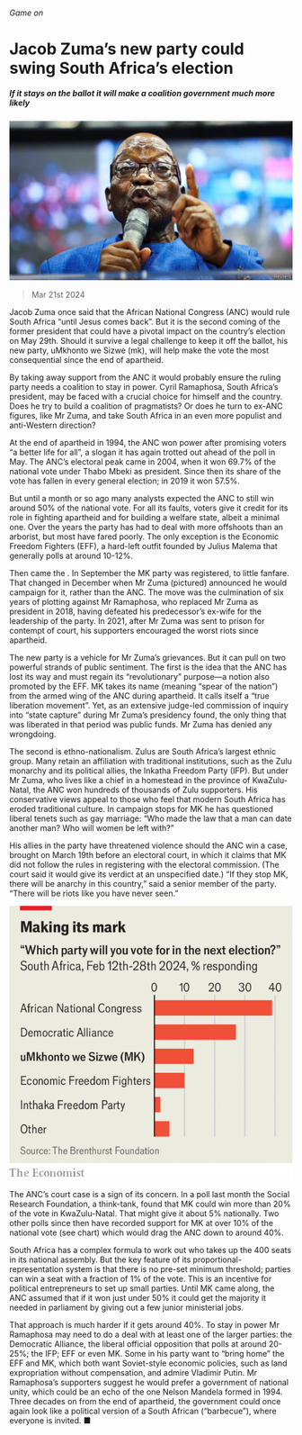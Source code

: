 ###### Game on

# Jacob Zuma’s new party could swing South Africa’s election 

##### If it stays on the ballot it will make a coalition government much more likely 

![image](images/20240323_MAP002.jpg) 

> Mar 21st 2024 

Jacob Zuma once said that the African National Congress (ANC) would rule South Africa “until Jesus comes back”. But it is the second coming of the former president that could have a pivotal impact on the country’s election on May 29th. Should it survive a legal challenge to keep it off the ballot, his new party, uMkhonto we Sizwe (mk), will help make the vote the most consequential since the end of apartheid.

By taking away support from the ANC it would probably ensure the ruling party needs a coalition to stay in power. Cyril Ramaphosa, South Africa’s president, may be faced with a crucial choice for himself and the country. Does he try to build a coalition of pragmatists? Or does he turn to ex-ANC figures, like Mr Zuma, and take South Africa in an even more populist and anti-Western direction? 

 At the end of apartheid in 1994, the ANC won power after promising voters “a better life for all”, a slogan it has again trotted out ahead of the poll in May. The ANC’s electoral peak came in 2004, when it won 69.7% of the national vote under Thabo Mbeki as president. Since then its share of the vote has fallen in every general election; in 2019 it won 57.5%.

But until a month or so ago many analysts expected the ANC to still win around 50% of the national vote. For all its faults, voters give it credit for its role in fighting apartheid and for building a welfare state, albeit a minimal one. Over the years the party has had to deal with more offshoots than an arborist, but most have fared poorly. The only exception is the Economic Freedom Fighters (EFF), a hard-left outfit founded by Julius Malema that generally polls at around 10-12%. 

Then came the . In September the MK party was registered, to little fanfare. That changed in December when Mr Zuma (pictured) announced he would campaign for it, rather than the ANC. The move was the culmination of six years of plotting against Mr Ramaphosa, who replaced Mr Zuma as president in 2018, having defeated his predecessor’s ex-wife for the leadership of the party. In 2021, after Mr Zuma was sent to prison for contempt of court, his supporters encouraged the worst riots since apartheid. 

The new party is a vehicle for Mr Zuma’s grievances. But it can pull on two powerful strands of public sentiment. The first is the idea that the ANC has lost its way and must regain its “revolutionary” purpose—a notion also promoted by the EFF. MK takes its name (meaning “spear of the nation”) from the armed wing of the ANC during apartheid. It calls itself a “true liberation movement”. Yet, as an extensive judge-led commission of inquiry into “state capture” during Mr Zuma’s presidency found, the only thing that was liberated in that period was public funds. Mr Zuma has denied any wrongdoing.

The second is ethno-nationalism. Zulus are South Africa’s largest ethnic group. Many retain an affiliation with traditional institutions, such as the Zulu monarchy and its political allies, the Inkatha Freedom Party (IFP). But under Mr Zuma, who lives like a chief in a homestead in the province of KwaZulu-Natal, the ANC won hundreds of thousands of Zulu supporters. His conservative views appeal to those who feel that modern South Africa has eroded traditional culture. In campaign stops for MK he has questioned liberal tenets such as gay marriage: “Who made the law that a man can date another man? Who will women be left with?” 

His allies in the party have threatened violence should the ANC win a case, brought on March 19th before an electoral court, in which it claims that MK did not follow the rules in registering with the electoral commission. (The court said it would give its verdict at an unspecified date.) “If they stop MK, there will be anarchy in this country,” said a senior member of the party. “There will be riots like you have never seen.”

![image](images/20240323_MAC899.png) 


The ANC’s court case is a sign of its concern. In a poll last month the Social Research Foundation, a think-tank, found that MK could win more than 20% of the vote in KwaZulu-Natal. That might give it about 5% nationally. Two other polls since then have recorded support for MK at over 10% of the national vote (see chart) which would drag the ANC down to around 40%.

South Africa has a complex formula to work out who takes up the 400 seats in its national assembly. But the key feature of its proportional-representation system is that there is no pre-set minimum threshold; parties can win a seat with a fraction of 1% of the vote. This is an incentive for political entrepreneurs to set up small parties. Until MK came along, the ANC assumed that if it won just under 50% it could get the majority it needed in parliament by giving out a few junior ministerial jobs. 

That approach is much harder if it gets around 40%. To stay in power Mr Ramaphosa may need to do a deal with at least one of the larger parties: the Democratic Alliance, the liberal official opposition that polls at around 20-25%; the IFP; EFF or even MK. Some in his party want to “bring home” the EFF and MK, which both want Soviet-style economic policies, such as land expropriation without compensation, and admire Vladimir Putin. Mr Ramaphosa’s supporters suggest he would prefer a government of national unity, which could be an echo of the one Nelson Mandela formed in 1994. Three decades on from the end of apartheid, the government could once again look like a political version of a South African  (“barbecue”), where everyone is invited. ■

